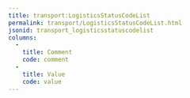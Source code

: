 ```yaml
---
title: transport:LogisticsStatusCodeList
permalink: transport/LogisticsStatusCodeList.html
jsonid: transport_logisticsstatuscodelist
columns:
  - 
    title: Comment
    code: comment
  - 
    title: Value
    code: value
---
```


